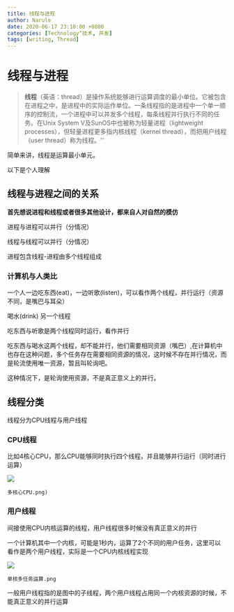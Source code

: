 ```yaml
---
title: 线程与进程
author: Narule
date: 2020-06-17 23:10:00 +0800
categories: [Technology^技术, 并发]
tags: [writing, Thread]
---
```




# 线程与进程

>**线程**（英语：thread）是操作系统能够进行运算调度的最小单位。它被包含在进程之中，是进程中的实际运作单位。一条线程指的是进程中一个单一顺序的控制流，一个进程中可以并发多个线程，每条线程并行执行不同的任务。在Unix System V及SunOS中也被称为轻量进程（lightweight processes），但轻量进程更多指内核线程（kernel thread），而把用户线程（user thread）称为线程。''

简单来讲，线程是运算最小单元。



以下是个人理解

## 线程与进程之间的关系

**首先想说进程和线程或者很多其他设计，都来自人对自然的模仿**

进程与进程可以并行（分情况）

线程与线程可以并行（分情况）

进程包含线程-进程由多个线程组成



### 计算机与人类比

一个人一边吃东西(eat)，一边听歌(listen)，可以看作两个线程，并行运行（资源不同，是嘴巴与耳朵）

喝水(drink) 另一个线程

吃东西与听歌是两个线程同时运行，看作并行

吃东西与喝水这两个线程，却不能并行，他们需要相同资源（嘴巴）,在计算机中也存在这种问题，多个任务存在需要相同资源的情况，这时候不存在并行情况，而是轮流使用唯一资源，暂且叫轮询吧。

这种情况下，是轮询使用资源，不是真正意义上的并行。



## 线程分类

线程分为CPU线程与用户线程

### CPU线程

比如4核心CPU，那么CPU能够同时执行四个线程，并且能够并行运行（同时进行运算）

![](https://www.narule.net/staticf/media/img/cpu_multiple.png)

`多核心CPU.png)`

### 用户线程

间接使用CPU内核运算的线程，用户线程很多时候没有真正意义的并行

一个计算机其中一个内核，可能是1秒内，运算了2个不同的用户任务，这里可以看作是两个用户线程，实际是一个CPU内核线程实现

![](https://www.narule.net/staticf/media/img/cpu_single.png)

`单核多任务运算.png`

一般用户线程指的是图中的子线程，两个用户线程占用同一个内核资源的时候，不能真正意义的并行运算